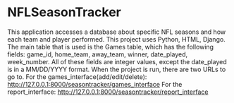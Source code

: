 # NFLSeasonTracker
This application accesses a database about specific NFL seasons and how each team and player performed. This project uses Python, HTML, Django.
The main table that is used is the Games table, which has the following fields: game_id, home_team, away_team, winner, date_played, week_number. All of these fields are integer values, except the date_played is in a MM/DD/YYYY format.
When the project is run, there are two URLs to go to.
For the games_interface(add/edit/delete): http://127.0.0.1:8000/seasontracker/games_interface
For the report_interface: http://127.0.0.1:8000/seasontracker/report_interface
